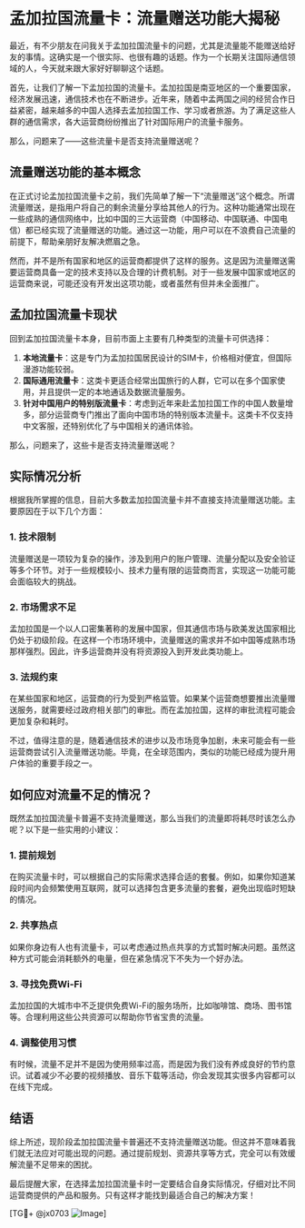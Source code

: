 # 孟加拉国流量卡：流量赠送功能大揭秘

最近，有不少朋友在问我关于孟加拉国流量卡的问题，尤其是流量能不能赠送给好友的事情。这确实是一个很实际、也很有趣的话题。作为一个长期关注国际通信领域的人，今天就来跟大家好好聊聊这个话题。

首先，让我们了解一下孟加拉国的流量卡。孟加拉国是南亚地区的一个重要国家，经济发展迅速，通信技术也在不断进步。近年来，随着中孟两国之间的经贸合作日益紧密，越来越多的中国人选择去孟加拉国工作、学习或者旅游。为了满足这些人群的通信需求，各大运营商纷纷推出了针对国际用户的流量卡服务。

那么，问题来了——这些流量卡是否支持流量赠送呢？

## 流量赠送功能的基本概念

在正式讨论孟加拉国流量卡之前，我们先简单了解一下“流量赠送”这个概念。所谓流量赠送，是指用户将自己的剩余流量分享给其他人的行为。这种功能通常出现在一些成熟的通信网络中，比如中国的三大运营商（中国移动、中国联通、中国电信）都已经实现了流量赠送的功能。通过这一功能，用户可以在不浪费自己流量的前提下，帮助亲朋好友解决燃眉之急。

然而，并不是所有国家和地区的运营商都提供了这样的服务。这是因为流量赠送需要运营商具备一定的技术支持以及合理的计费机制。对于一些发展中国家或地区的运营商来说，可能还没有开发出这项功能，或者虽然有但并未全面推广。

## 孟加拉国流量卡现状

回到孟加拉国流量卡本身，目前市面上主要有几种类型的流量卡可供选择：

1. **本地流量卡**：这是专门为孟加拉国居民设计的SIM卡，价格相对便宜，但国际漫游功能较弱。
2. **国际通用流量卡**：这类卡更适合经常出国旅行的人群，它可以在多个国家使用，并且提供一定的本地通话及数据流量服务。
3. **针对中国用户的特别版流量卡**：考虑到近年来赴孟加拉国工作的中国人数量增多，部分运营商专门推出了面向中国市场的特别版本流量卡。这类卡不仅支持中文客服，还特别优化了与中国相关的通讯体验。

那么，问题来了，这些卡是否支持流量赠送呢？

## 实际情况分析

根据我所掌握的信息，目前大多数孟加拉国流量卡并不直接支持流量赠送功能。主要原因在于以下几个方面：

### 1. 技术限制
流量赠送是一项较为复杂的操作，涉及到用户的账户管理、流量分配以及安全验证等多个环节。对于一些规模较小、技术力量有限的运营商而言，实现这一功能可能会面临较大的挑战。

### 2. 市场需求不足
孟加拉国是一个以人口密集著称的发展中国家，但其通信市场与欧美发达国家相比仍处于初级阶段。在这样一个市场环境中，流量赠送的需求并不如中国等成熟市场那样强烈。因此，许多运营商并没有将资源投入到开发此类功能上。

### 3. 法规约束
在某些国家和地区，运营商的行为受到严格监管。如果某个运营商想要推出流量赠送服务，就需要经过政府相关部门的审批。而在孟加拉国，这样的审批流程可能会更加复杂和耗时。

不过，值得注意的是，随着通信技术的进步以及市场竞争加剧，未来可能会有一些运营商尝试引入流量赠送功能。毕竟，在全球范围内，类似的功能已经成为提升用户体验的重要手段之一。

## 如何应对流量不足的情况？

既然孟加拉国流量卡普遍不支持流量赠送，那么当我们的流量即将耗尽时该怎么办呢？以下是一些实用的小建议：

### 1. 提前规划
在购买流量卡时，可以根据自己的实际需求选择合适的套餐。例如，如果你知道某段时间内会频繁使用互联网，就可以选择包含更多流量的套餐，避免出现临时短缺的情况。

### 2. 共享热点
如果你身边有人也有流量卡，可以考虑通过热点共享的方式暂时解决问题。虽然这种方式可能会消耗额外的电量，但在紧急情况下不失为一个好办法。

### 3. 寻找免费Wi-Fi
孟加拉国的大城市中不乏提供免费Wi-Fi的服务场所，比如咖啡馆、商场、图书馆等。合理利用这些公共资源可以帮助你节省宝贵的流量。

### 4. 调整使用习惯
有时候，流量不足并不是因为使用频率过高，而是因为我们没有养成良好的节约意识。试着减少不必要的视频播放、音乐下载等活动，你会发现其实很多内容都可以在线下完成。

## 结语

综上所述，现阶段孟加拉国流量卡普遍还不支持流量赠送功能。但这并不意味着我们就无法应对可能出现的问题。通过提前规划、资源共享等方式，完全可以有效缓解流量不足带来的困扰。

最后提醒大家，在选择孟加拉国流量卡时一定要结合自身实际情况，仔细对比不同运营商提供的产品和服务。只有这样才能找到最适合自己的解决方案！

[TG💪+ @jx0703 ![Image](https://github.com/user-attachments/assets/dbca1d08-cadb-493c-b0ec-ad6f7a83f270)]